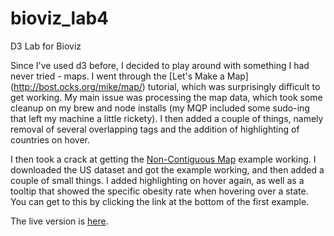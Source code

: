 # bioviz_lab4
D3 Lab for Bioviz

Since I've used d3 before, I decided to play around with something I had never tried - maps. I went through the [Let's Make a Map] (http://bost.ocks.org/mike/map/) tutorial, which was surprisingly difficult to get working. My main issue was processing the map data, which took some cleanup on my brew and node installs (my MQP included some sudo-ing that left my machine a little rickety). I then added a couple of things, namely removal of several overlapping tags and the addition of highlighting of countries on hover.

I then took a crack at getting the [Non-Contiguous Map](http://bl.ocks.org/mbostock/4055908) example working. I downloaded the US dataset and got the example working, and then added a couple of small things. I added highlighting on hover again, as well as a tooltip that showed the specific obesity rate when hovering over a state. You can get to this by clicking the link at the bottom of the first example.

The live version is [here](http://jdb175.github.io/bioviz_lab4/).